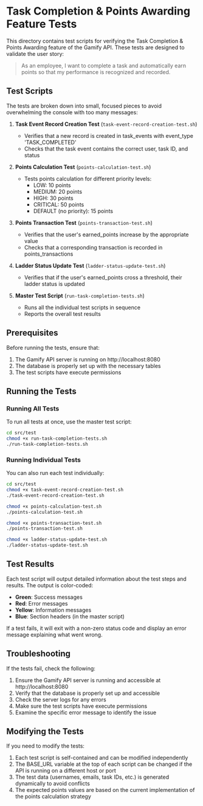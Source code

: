 # Task Completion & Points Awarding Feature Tests

This directory contains test scripts for verifying the Task Completion & Points Awarding feature of the Gamify API. These tests are designed to validate the user story:

> As an employee, I want to complete a task and automatically earn points so that my performance is recognized and recorded.

## Test Scripts

The tests are broken down into small, focused pieces to avoid overwhelming the console with too many messages:

1. **Task Event Record Creation Test** (`task-event-record-creation-test.sh`)
   - Verifies that a new record is created in task_events with event_type 'TASK_COMPLETED'
   - Checks that the task event contains the correct user, task ID, and status

2. **Points Calculation Test** (`points-calculation-test.sh`)
   - Tests points calculation for different priority levels:
     - LOW: 10 points
     - MEDIUM: 20 points
     - HIGH: 30 points
     - CRITICAL: 50 points
     - DEFAULT (no priority): 15 points

3. **Points Transaction Test** (`points-transaction-test.sh`)
   - Verifies that the user's earned_points increase by the appropriate value
   - Checks that a corresponding transaction is recorded in points_transactions

4. **Ladder Status Update Test** (`ladder-status-update-test.sh`)
   - Verifies that if the user's earned_points cross a threshold, their ladder status is updated

5. **Master Test Script** (`run-task-completion-tests.sh`)
   - Runs all the individual test scripts in sequence
   - Reports the overall test results

## Prerequisites

Before running the tests, ensure that:

1. The Gamify API server is running on http://localhost:8080
2. The database is properly set up with the necessary tables
3. The test scripts have execute permissions

## Running the Tests

### Running All Tests

To run all tests at once, use the master test script:

```bash
cd src/test
chmod +x run-task-completion-tests.sh
./run-task-completion-tests.sh
```

### Running Individual Tests

You can also run each test individually:

```bash
cd src/test
chmod +x task-event-record-creation-test.sh
./task-event-record-creation-test.sh

chmod +x points-calculation-test.sh
./points-calculation-test.sh

chmod +x points-transaction-test.sh
./points-transaction-test.sh

chmod +x ladder-status-update-test.sh
./ladder-status-update-test.sh
```

## Test Results

Each test script will output detailed information about the test steps and results. The output is color-coded:

- **Green**: Success messages
- **Red**: Error messages
- **Yellow**: Information messages
- **Blue**: Section headers (in the master script)

If a test fails, it will exit with a non-zero status code and display an error message explaining what went wrong.

## Troubleshooting

If the tests fail, check the following:

1. Ensure the Gamify API server is running and accessible at http://localhost:8080
2. Verify that the database is properly set up and accessible
3. Check the server logs for any errors
4. Make sure the test scripts have execute permissions
5. Examine the specific error message to identify the issue

## Modifying the Tests

If you need to modify the tests:

1. Each test script is self-contained and can be modified independently
2. The BASE_URL variable at the top of each script can be changed if the API is running on a different host or port
3. The test data (usernames, emails, task IDs, etc.) is generated dynamically to avoid conflicts
4. The expected points values are based on the current implementation of the points calculation strategy

